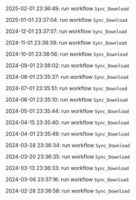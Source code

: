 2025-02-01 23:36:49: run workflow `Sync_Download` 

2025-01-01 23:37:04: run workflow `Sync_Download` 

2024-12-01 23:37:57: run workflow `Sync_Download` 

2024-11-01 23:39:39: run workflow `Sync_Download` 

2024-10-01 23:38:56: run workflow `Sync_Download` 

2024-09-01 23:36:02: run workflow `Sync_Download` 

2024-08-01 23:35:37: run workflow `Sync_Download` 

2024-07-01 23:35:51: run workflow `Sync_Download` 

2024-06-01 23:35:10: run workflow `Sync_Download` 

2024-05-01 23:35:44: run workflow `Sync_Download` 

2024-04-15 23:35:40: run workflow `Sync_Download` 

2024-04-01 23:35:49: run workflow `Sync_Download` 

2024-03-28 23:36:34: run workflow `Sync_Download` 

2024-03-20 23:36:35: run workflow `Sync_Download` 

2024-03-13 23:36:33: run workflow `Sync_Download` 

2024-03-06 23:37:16: run workflow `Sync_Download` 

2024-02-28 23:36:58: run workflow `Sync_Download` 


